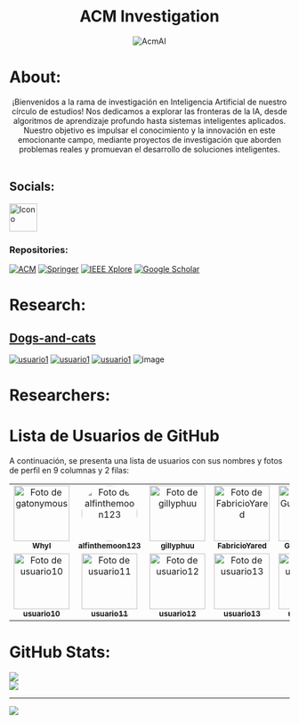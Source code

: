 <link rel="stylesheet" href="https://cdnjs.cloudflare.com/ajax/libs/font-awesome/5.15.4/css/all.min.css">

# <center> ACM Investigation </center>

<p align="center">
  <img src="https://i.imgur.com/WXwfncf.png" alt="AcmAI"> 
</p>

# About:
<center>¡Bienvenidos a la rama de investigación en Inteligencia Artificial de nuestro círculo de estudios! Nos dedicamos a explorar las fronteras de la IA, desde algoritmos de aprendizaje profundo hasta sistemas inteligentes aplicados. Nuestro objetivo es impulsar el conocimiento y la innovación en este emocionante campo, mediante proyectos de investigación que aborden problemas reales y promuevan el desarrollo de soluciones inteligentes.</center>

<br>



## Socials:
<a href="https://web.facebook.com/ACMUNSAAC/?locale=es_LA&_rdc=1&_rdr">
  <img src="https://i.imgur.com/iRoA2cy.png" alt="Icono" width="50" height="50" style="fill:red;">
</a>


### Repositories:
[![ACM](https://img.shields.io/badge/ACM-Association_for_Computing_Machinery-informational?style=flat&logo=acm&logoColor=white)](https://www.acm.org/)
[![Springer](https://img.shields.io/badge/Springer-informational?style=flat&logo=springer&logoColor=white)](https://www.springer.com/la)
[![IEEE Xplore](https://img.shields.io/badge/IEEE_Xplore-informational?style=flat&logo=ieee&logoColor=white)](https://ieeexplore.ieee.org/Xplore/home.jsp)
[![Google Scholar](https://img.shields.io/badge/Google_Scholar-informational?style=flat&logo=google-scholar&logoColor=white)](https://scholar.google.es/)


# Research:
## [Dogs-and-cats](https://github.com/acm-ai/Dogs-and-cats)
[![usuario1](https://github.com/gatonymous.png?size=50)](https://github.com/gatonymous)
[![usuario1](https://github.com/alfinthemoon123.png?size=50)](https://github.com/alfinthemoon123)
[![usuario1](https://github.com/gillyphuu.png?size=50)](https://github.com/gillyphuu)
![image](https://github.com/acm-ai/acm-ai/assets/168693285/33e9290e-4462-43d2-816b-1983a819eabb)
<!--[![usuario2](https://github.com/Shaiel7.png?size=50)](https://github.com/Shaiel7)-->
<!--[![usuario1](https://github.com/Gustav1503.png?size=50)](https://github.com/Gustav1503)-->
<!--[![usuario1](https://github.com/jusferal.png?size=50)](https://github.com/jusferal)-->
<!--[![usuario1](https://github.com/FabricioYared.png?size=50)](https://github.com/FabricioYared)-->


# Researchers:

# Lista de Usuarios de GitHub

A continuación, se presenta una lista de usuarios con sus nombres y fotos de perfil en 9 columnas y 2 filas:

<table>
  <tr>
    <td align="center">
      <a href="https://github.com/gatonymous">
        <img src="https://github.com/gatonymous.png" width="100px;" alt="Foto de gatonymous"/><br />
        <sub><b>Whyl</b></sub>
      </a>
    </td>
    <td align="center">
      <a href="https://github.com/alfinthemoon123">
        <img src="https://github.com/alfinthemoon123.png" width="100px;" style="border-radius: 50%;" alt="Foto de alfinthemoon123"/><br />
        <sub><b>alfinthemoon123</b></sub>
      </a>
    </td>
    <td align="center">
      <a href="https://github.com/gillyphuu">
        <img src="https://github.com/gillyphuu.png" width="100px;" alt="Foto de gillyphuu"/><br />
        <sub><b>gillyphuu</b></sub>
      </a>
    </td>
    <td align="center">
      <a href="https://github.com/FabricioYared">
        <img src="https://github.com/FabricioYared.png" width="100px;" alt="Foto de FabricioYared"/><br />
        <sub><b>FabricioYared</b></sub>
      </a>
    </td>
    <td align="center">
      <a href="https://github.com/Gustav1503">
        <img src="https://github.com/Gustav1503.png" width="100px;" alt="Foto de Gustav1503"/><br />
        <sub><b>Gustav1503</b></sub>
      </a>
    </td>
    <td align="center">
      <a href="https://github.com/Winny404">
        <img src="https://github.com/Winny404.png" width="100px;" alt="Foto de Winny404"/><br />
        <sub><b>Winny404</b></sub>
      </a>
    </td>
    <td align="center">
      <a href="https://github.com/usuario7">
        <img src="https://github.com/usuario7.png" width="100px;" alt="Foto de usuario7"/><br />
        <sub><b>usuario7</b></sub>
      </a>
    </td>
    <td align="center">
      <a href="https://github.com/usuario8">
        <img src="https://github.com/usuario8.png" width="100px;" alt="Foto de usuario8"/><br />
        <sub><b>usuario8</b></sub>
      </a>
    </td>
    <td align="center">
      <a href="https://github.com/usuario9">
        <img src="https://github.com/usuario9.png" width="100px;" alt="Foto de usuario9"/><br />
        <sub><b>usuario9</b></sub>
      </a>
    </td>
  </tr>
  <tr>
    <td align="center">
      <a href="https://github.com/usuario10">
        <img src="https://github.com/usuario10.png" width="100px;" alt="Foto de usuario10"/><br />
        <sub><b>usuario10</b></sub>
      </a>
    </td>
    <td align="center">
      <a href="https://github.com/usuario11">
        <img src="https://github.com/usuario11.png" width="100px;" alt="Foto de usuario11"/><br />
        <sub><b>usuario11</b></sub>
      </a>
    </td>
    <td align="center">
      <a href="https://github.com/usuario12">
        <img src="https://github.com/usuario12.png" width="100px;" alt="Foto de usuario12"/><br />
        <sub><b>usuario12</b></sub>
      </a>
    </td>
    <td align="center">
      <a href="https://github.com/usuario13">
        <img src="https://github.com/usuario13.png" width="100px;" alt="Foto de usuario13"/><br />
        <sub><b>usuario13</b></sub>
      </a>
    </td>
    <td align="center">
      <a href="https://github.com/usuario14">
        <img src="https://github.com/usuario14.png" width="100px;" alt="Foto de usuario14"/><br />
        <sub><b>usuario14</b></sub>
      </a>
    </td>
    <td align="center">
      <a href="https://github.com/usuario15">
        <img src="https://github.com/usuario15.png" width="100px;" alt="Foto de usuario15"/><br />
        <sub><b>usuario15</b></sub>
      </a>
    </td>
    <td align="center">
      <a href="https://github.com/usuario16">
        <img src="https://github.com/usuario16.png" width="100px;" alt="Foto de usuario16"/><br />
        <sub><b>usuario16</b></sub>
      </a>
    </td>
    <td align="center">
      <a href="https://github.com/usuario17">
        <img src="https://github.com/usuario17.png" width="100px;" alt="Foto de usuario17"/><br />
        <sub><b>usuario17</b></sub>
      </a>
    </td>
    <td align="center">
      <a href="https://github.com/usuario18">
        <img src="https://github.com/usuario18.png" width="100px;" alt="Foto de usuario18"/><br />
        <sub><b>usuario18</b></sub>
      </a>
    </td>
  </tr>
</table>






# <i class="fas fa-trophy" style="color:cyan"></i> GitHub Stats:
![](https://github-readme-stats.vercel.app/api?username=acm-ai&theme=gotham&hide_border=false&include_all_commits=false&count_private=false)<br/>
![](https://github-readme-streak-stats.herokuapp.com/?user=acm-ai&theme=gotham&hide_border=false)<br/>


---
[![](https://visitcount.itsvg.in/api?id=acm-ai&icon=0&color=0)](https://visitcount.itsvg.in)
